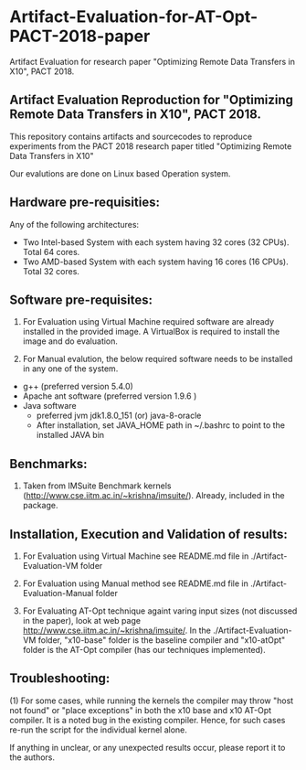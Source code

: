# Artifact-Evaluation-for-AT-Opt-PACT-2018-paper
Artifact Evaluation for research paper "Optimizing Remote Data Transfers in X10", PACT 2018.

Artifact Evaluation Reproduction for "Optimizing Remote Data Transfers in X10", PACT 2018. 
------------------------------------------------------------------------------------------

This repository contains artifacts and sourcecodes
to reproduce experiments from the PACT 2018 research paper 
titled "Optimizing Remote Data Transfers in X10"

Our evalutions are done on Linux based Operation system.


Hardware pre-requisities:
-------------------------
Any of the following architectures:
* Two Intel-based System with each system having 32 cores (32 CPUs). Total 64 cores.
* Two AMD-based System with each system having 16 cores (16 CPUs). Total 32 cores.
 


Software pre-requisites:
------------------------
1) For Evaluation using Virtual Machine required software are already installed in the 
provided image.
A VirtualBox is required to install the image and do evaluation.   

2) For Manual evalution, the below required software needs to be installed in any one of the system.
* g++ (preferred version 5.4.0)
* Apache ant software (preferred version 1.9.6 )
* Java software
	- preferred jvm jdk1.8.0_151 (or) java-8-oracle
	- After installation, set JAVA_HOME path in ~/.bashrc to point to the installed JAVA bin


Benchmarks:
-----------
1) Taken from IMSuite Benchmark kernels (http://www.cse.iitm.ac.in/~krishna/imsuite/). Already, included in the package. 


Installation, Execution and Validation of results:
--------------------------------------------------
1) For Evaluation using Virtual Machine see README.md file in ./Artifact-Evaluation-VM folder

2) For Evaluation using Manual method see README.md file in ./Artifact-Evaluation-Manual folder

3) For Evaluating AT-Opt technique againt varing input sizes (not discussed in the paper), look at 
web page http://www.cse.iitm.ac.in/~krishna/imsuite/. In the ./Artifact-Evaluation-VM folder,  "x10-base" folder is 
the baseline compiler and "x10-atOpt" folder is the AT-Opt compiler (has our techniques implemented).  


Troubleshooting:
----------------
(1) For some cases, while running the kernels the compiler may throw "host not found" or "place exceptions" 
in both the x10 base and x10 AT-Opt compiler. It is a noted bug in the existing compiler. 
Hence, for such cases re-run the script for the individual kernel alone.


If anything in unclear, or any unexpected results occur, please report it to the authors.
